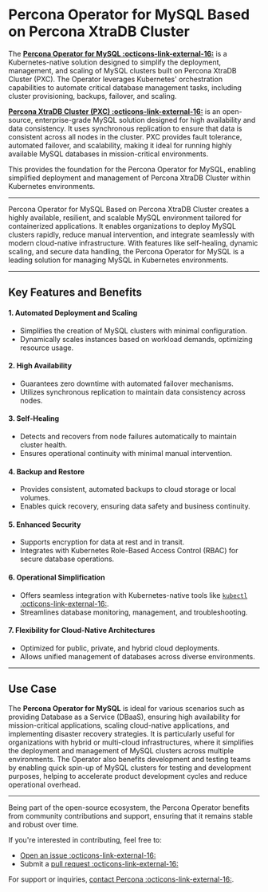 # Percona Operator for MySQL Based on Percona XtraDB Cluster  

The **[Percona Operator for MySQL :octicons-link-external-16:](https://github.com/percona/percona-xtradb-cluster-operator)** is a Kubernetes-native solution designed to simplify the deployment, management, and scaling of MySQL clusters built on Percona XtraDB Cluster (PXC). The Operator leverages Kubernetes' orchestration capabilities to automate critical database management tasks, including cluster provisioning, backups, failover, and scaling.

**[Percona XtraDB Cluster (PXC) :octicons-link-external-16:](https://www.percona.com/software/mysql-database/percona-xtradb-cluster)** is an open-source, enterprise-grade MySQL solution designed for high availability and data consistency. It uses synchronous replication to ensure that data is consistent across all nodes in the cluster. PXC provides fault tolerance, automated failover, and scalability, making it ideal for running highly available MySQL databases in mission-critical environments.

This provides the foundation for the Percona Operator for MySQL, enabling simplified deployment and management of Percona XtraDB Cluster within Kubernetes environments.

---

Percona Operator for MySQL Based on Percona XtraDB Cluster creates a highly available, resilient, and scalable MySQL environment tailored for containerized applications. It enables organizations to deploy MySQL clusters rapidly, reduce manual intervention, and integrate seamlessly with modern cloud-native infrastructure. With features like self-healing, dynamic scaling, and secure data handling, the Percona Operator for MySQL is a leading solution  for managing MySQL in Kubernetes environments.

---

## Key Features and Benefits  

#### 1. **Automated Deployment and Scaling**  
   - Simplifies the creation of MySQL clusters with minimal configuration.
   - Dynamically scales instances based on workload demands, optimizing resource usage.

#### 2. **High Availability**  
   - Guarantees zero downtime with automated failover mechanisms.
   - Utilizes synchronous replication to maintain data consistency across nodes.

#### 3. **Self-Healing**  
   - Detects and recovers from node failures automatically to maintain cluster health.
   - Ensures operational continuity with minimal manual intervention.

#### 4. **Backup and Restore**  
   - Provides consistent, automated backups to cloud storage or local volumes.
   - Enables quick recovery, ensuring data safety and business continuity.

#### 5. **Enhanced Security**  
   - Supports encryption for data at rest and in transit.
   - Integrates with Kubernetes Role-Based Access Control (RBAC) for secure database operations.

#### 6. **Operational Simplification**  
   - Offers seamless integration with Kubernetes-native tools like [`kubectl` :octicons-link-external-16:](https://kubernetes.io/docs/reference/kubectl/).
   - Streamlines database monitoring, management, and troubleshooting.

#### 7. **Flexibility for Cloud-Native Architectures**  
   - Optimized for public, private, and hybrid cloud deployments.
   - Allows unified management of databases across diverse environments.

---

## Use Case  

The **Percona Operator for MySQL** is ideal for various scenarios such as providing Database as a Service (DBaaS), ensuring high availability for mission-critical applications, scaling cloud-native applications, and implementing disaster recovery strategies. It is particularly useful for organizations with hybrid or multi-cloud infrastructures, where it simplifies the deployment and management of MySQL clusters across multiple environments. The Operator also benefits development and testing teams by enabling quick spin-up of MySQL clusters for testing and development purposes, helping to accelerate product development cycles and reduce operational overhead.

---

Being part of the open-source ecosystem, the Percona Operator benefits from community contributions and support, ensuring that it remains stable and robust over time. 

If you're interested in contributing, feel free to:
- [Open an issue :octicons-link-external-16:](https://github.com/percona/percona-operator/issues)
- Submit a [pull request :octicons-link-external-16:](https://github.com/percona/percona-operator/pulls)

For support or inquiries, [contact Percona :octicons-link-external-16:](https://www.percona.com/support).
